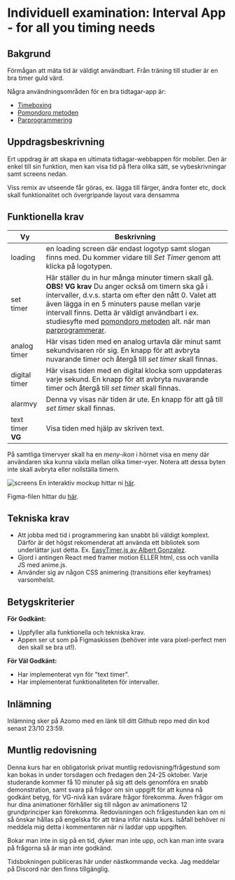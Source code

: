 # Individuell examination: Interval App - for all you timing needs

## Bakgrund
Förmågan att mäta tid är väldigt användbart. Från träning till studier är en bra timer guld värd.

Några användningsområden för en bra tidtagar-app är:

- [Timeboxing](https://medium.com/dreimannzelt-adventures/7-secrets-to-master-timeboxing-66a744ea9175)
- [Pomondoro metoden](https://www.metodbanken.se/post/pomodorometoden)
- [Parprogrammering](https://sv.wikipedia.org/wiki/Parprogrammering)


## Uppdragsbeskrivning
Ert uppdrag är att skapa en ultimata tidtagar-webbappen för mobiler. Den är enkel till sin funktion, men kan visa tid på flera olika sätt, se vybeskrivningar samt screens nedan.

Viss remix av utseende får göras, ex. lägga till färger, ändra fonter etc, dock skall funktionalitet och övergripande layout vara densamma


## Funktionella krav

|Vy|Beskrivning|
|---|---|
|loading|en loading screen där endast logotyp samt slogan finns med. Du kommer vidare till *Set Timer* genom att klicka på logotypen.|
|set timer|Här ställer du in hur många minuter timern skall gå. **OBS! VG krav** Du anger också om timern ska gå i intervaller, d.v.s. starta om efter den nått 0. Valet att även lägga in en 5 minuters pause mellan varje intervall finns. Detta är väldigt användbart i ex. studiesyfte med [pomondoro metoden](https://www.metodbanken.se/post/pomodorometoden) alt. när man [parprogrammerar](https://sv.wikipedia.org/wiki/Parprogrammering). |
|analog timer|Här visas tiden med en analog urtavla där minut samt sekundvisaren rör sig. En knapp för att avbryta nuvarande timer och återgå till *set timer* skall finnas.|
|digital timer|Här visas tiden med en digital klocka som uppdateras varje sekund. En knapp för att avbryta nuvarande timer och återgå till *set timer* skall finnas.|
|alarmvy|Denna vy visas när tiden är ute. En knapp för att gå till *set timer* skall finnas.|
|text timer **VG**|Visa tiden med hjälp av skriven text.|

På samtliga timervyer skall ha en *meny-ikon* i hörnet visa en meny där användaren ska kunna växla mellan olika timer-vyer. Notera att dessa byten inte skall avbryta eller nollställa timern.

![screens](https://user-images.githubusercontent.com/54267140/158348057-10adf534-1a81-4d23-8892-72f284d6835a.png)
En interaktiv mockup hittar ni [här](https://www.figma.com/proto/AerBB2Yx3IiT9iL8U8akVR/Interval-app-1.0?node-id=23%3A176&scaling=scale-down&page-id=23%3A3).

Figma-filen hittar du [här](https://www.figma.com/file/AerBB2Yx3IiT9iL8U8akVR/Interval-app-1.0).

## Tekniska krav
* Att jobba med tid i programmering kan snabbt bli väldigt komplext. Därför är det högst rekomenderat att använda ett bibliotek som underlättar just detta. Ex. [EasyTimer.js av Albert Gonzalez](https://albert-gonzalez.github.io/easytimer.js/).
* Gjord i antingen React med framer motion ELLER html, css och vanilla JS med anime.js.
* Använder sig av någon CSS animering (transitions eller keyframes) varsomhelst.

## Betygskriterier

**För Godkänt:**
* Uppfyller alla funktionella och tekniska krav.
* Appen ser ut som på Figmaskissen (behöver inte vara pixel-perfect men den skall se bra ut!). 

**För Väl Godkänt:**
* Har implementerat vyn för "text timer".
* Har implementerat funktionaliteten för intervaller.

## Inlämning

Inlämning sker på Azomo med en länk till ditt Github repo med din kod senast 23/10 23:59.

## Muntlig redovisning

Denna kurs har en obligatorisk privat muntlig redovisning/frågestund som kan bokas in under torsdagen och fredagen den 24-25 oktober. Varje studerande kommer få 10 minuter på sig att dels genomföra en snabb demonstration, samt svara på frågor om sin uppgift för att kunna nå godkänt betyg, för VG-nivå kan svårare frågor förekomma. Även frågor om hur dina animationer förhåller sig till någon av animationens 12 grundprinciper kan förekomma. Redovisningen och frågestunden kan om ni så önskar hållas på engelska för att träna inför nästa kurs. Isåfall behöver ni meddela mig detta i kommentaren när ni laddar upp uppgiften.

Bokar man inte in sig på en tid, dyker man inte upp, och kan man inte svara på frågorna så är man inte godkänd.

Tidsbokningen publiceras här under nästkommande vecka. Jag meddelar på Discord när den finns tillgänglig.
